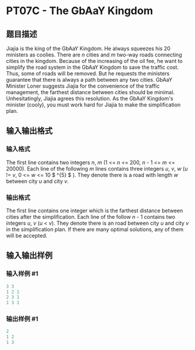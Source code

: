 # PT07C - The GbAaY Kingdom

## 题目描述

 Jiajia is the king of the GbAaY Kingdom. He always squeezes his 20 ministers as coolies. There are _n_ cities and _m_ two-way roads connecting cities in the kingdom. Because of the increasing of the oil fee, he want to simplify the road system in the GbAaY Kingdom to save the traffic cost. Thus, some of roads will be removed. But he requests the ministers guarantee that there is always a path between any two cities. GbAaY Minister Loner suggests Jiajia for the convenience of the traffic management, the farthest distance between cities should be minimal. Unhesitatingly, Jiajia agrees this resolution. As the GbAaY Kingdom's minister (cooly), you must work hard for Jiajia to make the simplification plan.

## 输入输出格式

### 输入格式

 The first line contains two integers _n_, _m_ (1 <= _n_ <= 200, _n_ - 1 <= _m_ <= 20000). Each line of the following _m_ lines contains three integers _u_, _v_, _w_ (_u_ != _v_, 0 <= _w_ <= 10 $ ^{5} $ ). They denote there is a road with length _w_ between city _u_ and city _v_.

### 输出格式

The first line contains one integer which is the farthest distance between cities after the simplification. Each line of the follow _n_ - 1 contains two integers _u_, _v_ (_u_ < _v_). They denote there is an road between city _u_ and city _v_ in the simplification plan. If there are many optimal solutions, any of them will be accepted.

## 输入输出样例

### 输入样例 #1

```cpp
3 3
1 2 1
2 3 1
1 3 1
```


### 输出样例 #1

```cpp
2
1 2
1 3
```


